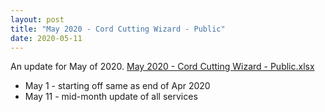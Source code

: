 ```yaml
---
layout: post
title: "May 2020 - Cord Cutting Wizard - Public"
date: 2020-05-11
---
```

<p>An update for May of 2020. <a href="/May 2020 - Cord Cutting Wizard - Public.xlsx">May 2020 - Cord Cutting Wizard - Public.xlsx</a>
  <p>
    <ul>
      <li>May 1 - starting off same as end of Apr 2020
      <li>May 11 - mid-month update of all services
